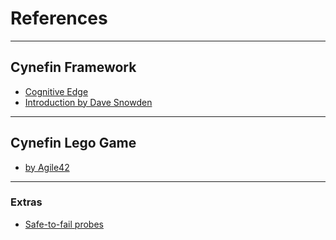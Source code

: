 # References

----------

## Cynefin Framework

- [Cognitive Edge](https://cognitive-edge.com/)
- [Introduction by Dave Snowden](https://www.youtube.com/watch?v=N7oz366X0-8)

----------

## Cynefin Lego Game

- [by Agile42](https://www.agile42.com/en/training/cynefin-lego-game/)

----------

### Extras

- [Safe-to-fail probes](http://cognitive-edge.com/methods/safe-to-fail-probes/)
